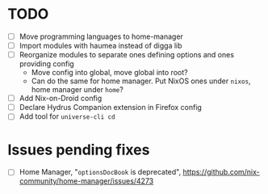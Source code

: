 # TODO

- [ ] Move programming languages to home-manager
- [ ] Import modules with haumea instead of digga lib
- [ ] Reorganize modules to separate ones defining options and ones providing config
  - Move config into global, move global into root?
  - Can do the same for home manager. Put NixOS ones under `nixos`, home manager under `home`?
- [ ] Add Nix-on-Droid config
- [ ] Declare Hydrus Companion extension in Firefox config
- [ ] Add tool for `universe-cli cd`

# Issues pending fixes

- [ ] Home Manager, "`optionsDocBook` is deprecated", https://github.com/nix-community/home-manager/issues/4273
